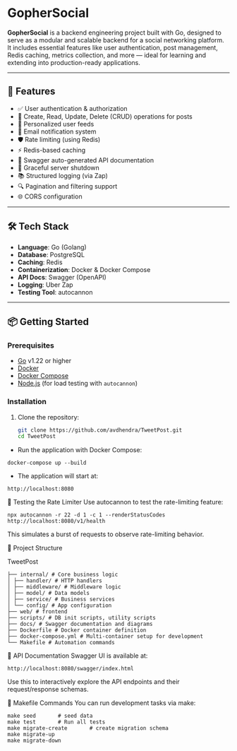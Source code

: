 # GopherSocial

**GopherSocial** is a backend engineering project built with Go, designed to serve as a modular and scalable backend for a social networking platform. It includes essential features like user authentication, post management, Redis caching, metrics collection, and more — ideal for learning and extending into production-ready applications.

---

## 🚀 Features

- ✅ User authentication & authorization
- 📝 Create, Read, Update, Delete (CRUD) operations for posts
- 📰 Personalized user feeds
- 📧 Email notification system
- 🛡️ Rate limiting (using Redis)
- ⚡ Redis-based caching
- 📄 Swagger auto-generated API documentation
- 🧹 Graceful server shutdown
- 📚 Structured logging (via Zap)
- 🔍 Pagination and filtering support
- 🌐 CORS configuration


---

## 🛠️ Tech Stack

- **Language**: Go (Golang)
- **Database**: PostgreSQL
- **Caching**: Redis
- **Containerization**: Docker & Docker Compose
- **API Docs**: Swagger (OpenAPI)
- **Logging**: Uber Zap
- **Testing Tool**: autocannon

---

## 📦 Getting Started

### Prerequisites

- [Go](https://golang.org/dl/) v1.22 or higher
- [Docker](https://www.docker.com/)
- [Docker Compose](https://docs.docker.com/compose/)
- [Node.js](https://nodejs.org/) (for load testing with `autocannon`)

### Installation

1. Clone the repository:

   ```bash
   git clone https://github.com/avdhendra/TweetPost.git
   cd TweetPost
* Run the application with Docker Compose:

```
docker-compose up --build
```
* The application will start at:
```
http://localhost:8080
```
🧪 Testing the Rate Limiter
Use autocannon to test the rate-limiting feature:

```
npx autocannon -r 22 -d 1 -c 1 --renderStatusCodes http://localhost:8080/v1/health
```
This simulates a burst of requests to observe rate-limiting behavior.

📁 Project Structure

TweetPost
```├── cmd/ # Application entry point
├── internal/ # Core business logic
│ ├── handler/ # HTTP handlers
│ ├── middleware/ # Middleware logic
│ ├── model/ # Data models
│ ├── service/ # Business services
│ └── config/ # App configuration
├── web/ # frontend 
├── scripts/ # DB init scripts, utility scripts
├── docs/ # Swagger documentation and diagrams
├── Dockerfile # Docker container definition
├── docker-compose.yml # Multi-container setup for development
└── Makefile # Automation commands
```

📘 API Documentation
Swagger UI is available at:


```
http://localhost:8080/swagger/index.html
```
Use this to interactively explore the API endpoints and their request/response schemas.

🧰 Makefile Commands
You can run development tasks via make:

```
make seed       # seed data 
make test       # Run all tests
make migrate-create       # create migration schema
make migrate-up  
make migrate-down        
```